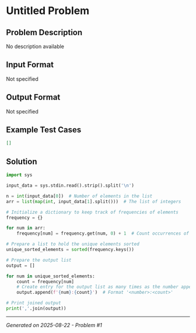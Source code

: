 # Untitled Problem

## Problem Description
No description available

## Input Format
Not specified

## Output Format
Not specified

## Example Test Cases
```json
[]
```

## Solution
```python
import sys

input_data = sys.stdin.read().strip().split('\n')

n = int(input_data[0])  # Number of elements in the list
arr = list(map(int, input_data[1].split()))  # The list of integers

# Initialize a dictionary to keep track of frequencies of elements
frequency = {}

for num in arr:
    frequency[num] = frequency.get(num, 0) + 1  # Count occurrences of each number

# Prepare a list to hold the unique elements sorted
unique_sorted_elements = sorted(frequency.keys())

# Prepare the output list
output = []

for num in unique_sorted_elements:
    count = frequency[num]
    # Create entry for the output list as many times as the number appears
    output.append(f'{num}:{count}')  # Format '<number>:<count>'

# Print joined output
print(','.join(output))
```

---
*Generated on 2025-08-22 - Problem #1*